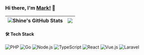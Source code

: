 ### Hi there, I'm [Mark!](https://github.com/markbeam) 👋

| <a><img align="center" src="https://github-readme-stats.ipxy.cc/api?username=markbeam&show_icons=true&count_private=true&hide_border=true&include_all_commits=true&theme=transparent" alt="Shine's GitHub Stats" /></a> | <a><img align="center" src="https://github-readme-stats.ipxy.cc/api/top-langs/?username=markbeam&hide_border=true&layout=compact&hide=TSQL,Liquid,Blade,Dockerfile,CSS,Smarty,jupyter%20notebook&theme=transparent" /></a> |
|----------------------------------------------------------------------------------------------------------------------------------------------------------------------------------------------------------|--------------------------------------------------------------------------------------------------------------------------------------------------------------------------|

#### 🛠️ Tech Stack

![PHP](https://img.shields.io/badge/-PHP-777BB4?style=flat&logo=php&logoColor=white)
![Go](https://img.shields.io/badge/-Go-00ADD8?style=flat&logo=go&logoColor=white)
![Node.js](https://img.shields.io/badge/-Node.js-339933?style=flat&logo=node.js&logoColor=white)
![TypeScript](https://img.shields.io/badge/-TypeScript-3178C6?style=flat&logo=typescript&logoColor=white)
![React](https://img.shields.io/badge/-React-61DAFB?style=flat&logo=react&logoColor=black)
![Vue.js](https://img.shields.io/badge/-Vue.js-4FC08D?style=flat&logo=vue.js&logoColor=white)
![Laravel](https://img.shields.io/badge/-Laravel-FF2D20?style=flat&logo=laravel&logoColor=white)
